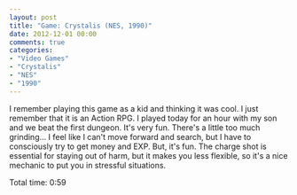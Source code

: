 ```yaml
---
layout: post
title: "Game: Crystalis (NES, 1990)"
date: 2012-12-01 00:00
comments: true
categories:
- "Video Games"
- "Crystalis"
- "NES"
- "1990"
---
```


I remember playing this game as a kid and thinking it was cool. I
just remember that it is an Action RPG. I played today for an
hour with my son and we beat the first dungeon. It's very
fun. There's a little too much grinding... I feel like I can't
move forward and search, but I have to consciously try to get
money and EXP. But, it's fun. The charge shot is essential for
staying out of harm, but it makes you less flexible, so it's a
nice mechanic to put you in stressful situations.

Total time: 0:59

